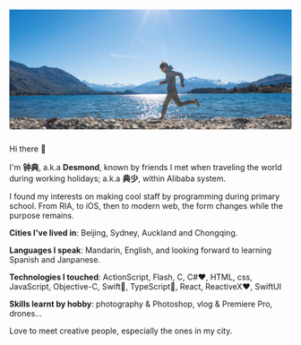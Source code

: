 # [![Desmond banner](https://raw.githubusercontent.com/limitMe/limitme/master/images/banner.jpg)](https:/www.github.com/limitMe)

Hi there 👋

I'm **钟典**, a.k.a **Desmond**, known by friends I met when traveling the world during working holidays; a.k.a **典少**, within Alibaba system.

I found my interests on making cool staff by programming during primary school. From RIA, to iOS, then to modern web, the form changes while the purpose remains.

**Cities I've lived in**: Beijing, Sydney, Auckland and Chongqing.

**Languages I speak**: Mandarin, English, and looking forward to learning Spanish and Janpanese.

**Technologies I touched**: ActionScript, Flash, C, C#❤️, HTML, css, JavaScript, Objective-C, Swift💪, TypeScript💪, React, ReactiveX❤️, SwiftUI

**Skills learnt by hobby**: photography & Photoshop, vlog & Premiere Pro, drones...

Love to meet creative people, especially the ones in my city.
<!--
**limitMe/limitme** is a ✨ _special_ ✨ repository because its `README.md` (this file) appears on your GitHub profile.

Here are some ideas to get you started:

- 🔭 I’m currently working on ...
- 🌱 I’m currently learning ...
- 👯 I’m looking to collaborate on ...
- 🤔 I’m looking for help with ...
- 💬 Ask me about ...
- 📫 How to reach me: ...
- 😄 Pronouns: ...
- ⚡ Fun fact: ...
-->
